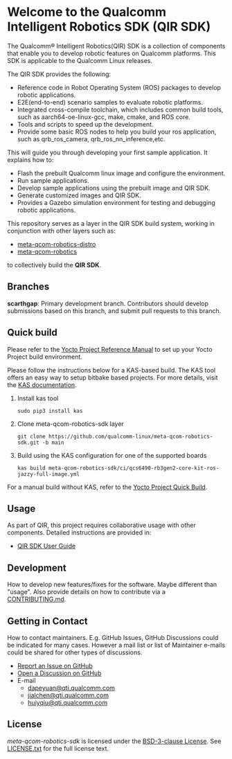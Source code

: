 # Welcome to the Qualcomm Intelligent Robotics SDK (QIR SDK)

The Qualcomm® Intelligent Robotics(QIR) SDK is a collection of components that enable you to develop robotic features on Qualcomm platforms. This SDK is applicable to the Qualcomm Linux releases.

The QIR SDK provides the following:
- Reference code in Robot Operating System (ROS) packages to develop robotic applications.
- E2E(end-to-end) scenario samples to evaluate robotic platforms.
- Integrated cross-compile toolchain, which includes common build tools, such as aarch64-oe-linux-gcc, make, cmake, and ROS core.
- Tools and scripts to speed up the development.
- Provide some basic ROS nodes to help you build your ros application, such as qrb_ros_camera, qrb_ros_nn_inference,etc.

This will guide you through developing your first sample application. It explains how to:
- Flash the prebuilt Qualcomm linux image and configure the environment.
- Run sample applications.
- Develop sample applications using the prebuilt image and QIR SDK.
- Generate customized images and QIR SDK.
- Provides a Gazebo simulation environment for testing and debugging robotic applications.

This repository serves as a ​​layer in the QIR SDK build system​​, working in conjunction with other layers such as:
- [meta-qcom-robotics-distro](https://github.com/qualcomm-linux/meta-qcom-robotics-distro.git) 
- [meta-qcom-robotics](https://github.com/qualcomm-linux/meta-qcom-robotics.git) 

to collectively build the **QIR SDK**.

## Branches

**scarthgap**: Primary development branch. Contributors should develop submissions based on this branch, and submit pull requests to this branch.

## Quick build

Please refer to the [Yocto Project Reference Manual](https://docs.yoctoproject.org/ref-manual/system-requirements.html)
to set up your Yocto Project build environment.

Please follow the instructions below for a KAS-based build. The KAS tool offers
an easy way to setup bitbake based projects. For more details, visit the
[KAS documentation](https://kas.readthedocs.io/en/latest/index.html).

1. Install kas tool

    ```
    sudo pip3 install kas
    ```

2. Clone meta-qcom-robotics-sdk layer

    ```
    git clone https://github.com/qualcomm-linux/meta-qcom-robotics-sdk.git -b main
    ```

3. Build using the KAS configuration for one of the supported boards

    ```
    kas build meta-qcom-robotics-sdk/ci/qcs6490-rb3gen2-core-kit-ros-jazzy-full-image.yml
    ```

For a manual build without KAS, refer to the [Yocto Project Quick Build](https://docs.yoctoproject.org/brief-yoctoprojectqs/index.html).

## Usage

As part of QIR, this project requires ​​collaborative usage with other components​​. Detailed instructions are provided in:
- [QIR SDK User Guide](https://docs.qualcomm.com/bundle/publicresource/topics/80-70020-265/?vproduct=1601111740013072&latest=true&facet=Intelligent_Robotics_Product.SDK.2.0)

## Development

How to develop new features/fixes for the software. Maybe different than "usage". Also provide details on how to contribute via a [CONTRIBUTING.md](CONTRIBUTING.md).

## Getting in Contact

How to contact maintainers. E.g. GitHub Issues, GitHub Discussions could be indicated for many cases. However a mail list or list of Maintainer e-mails could be shared for other types of discussions. 

* [Report an Issue on GitHub](../../issues)
* [Open a Discussion on GitHub](../../discussions)
* E-mail
  * dapeyuan@qti.qualcomm.com
  * jialchen@qti.qualcomm.com
  * huiyqiu@qti.qualcomm.com


## License

*meta-qcom-robotics-sdk* is licensed under the [BSD-3-clause License](https://spdx.org/licenses/BSD-3-Clause.html). See [LICENSE.txt](LICENSE.txt) for the full license text.
